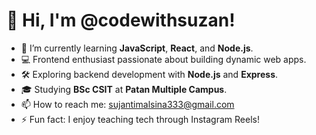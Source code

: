 # 👋 Hi, I'm @codewithsuzan!

- 🌱 I’m currently learning **JavaScript**, **React**, and **Node.js**.
- 💻 Frontend enthusiast passionate about building dynamic web apps.
- 🛠️ Exploring backend development with **Node.js** and **Express**.
- 🎓 Studying **BSc CSIT** at **Patan Multiple Campus**.
- 📫 How to reach me: sujantimalsina333@gmail.com
- ⚡ Fun fact: I enjoy teaching tech through Instagram Reels!


